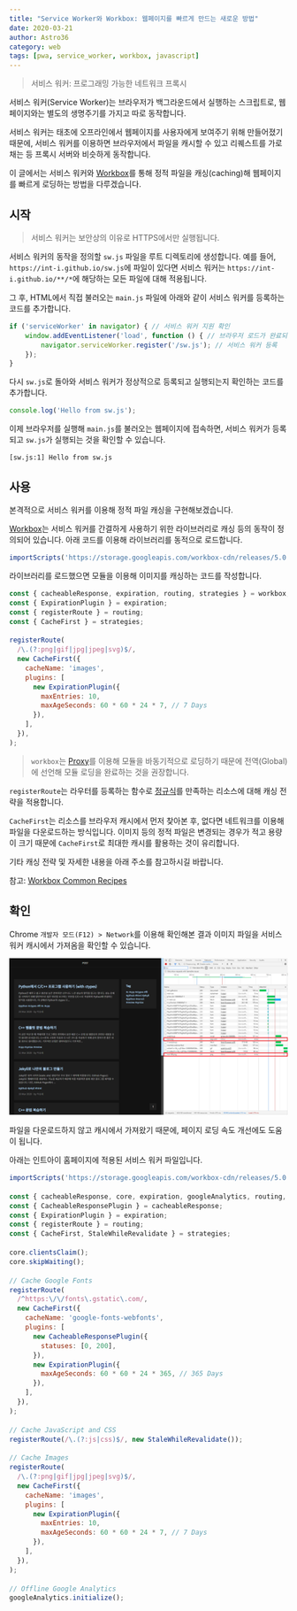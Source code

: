 ```yaml
---
title: "Service Worker와 Workbox: 웹페이지를 빠르게 만드는 새로운 방법"
date: 2020-03-21
author: Astro36
category: web
tags: [pwa, service_worker, workbox, javascript]
---
```


> 서비스 워커: 프로그래밍 가능한 네트워크 프록시

서비스 워커(Service Worker)는 브라우저가 백그라운드에서 실행하는 스크립트로, 웹페이지와는 별도의 생명주기를 가지고 따로 동작합니다.

서비스 워커는 태초에 오프라인에서 웹페이지를 사용자에게 보여주기 위해 만들어졌기 때문에, 서비스 워커를 이용하면 브라우저에서 파일을 캐시할 수 있고 리퀘스트를 가로채는 등 프록시 서버와 비슷하게 동작합니다.

이 글에서는 서비스 워커와 [Workbox](https://developers.google.com/web/tools/workbox)를 통해 정적 파일을 캐싱(caching)해 웹페이지를 빠르게 로딩하는 방법을 다루겠습니다.

## 시작

> 서비스 워커는 보안상의 이유로 HTTPS에서만 실행됩니다.

서비스 워커의 동작을 정의할 `sw.js` 파일을 루트 디렉토리에 생성합니다.
예를 들어, `https://int-i.github.io/sw.js`에 파일이 있다면 서비스 워커는 `https://int-i.github.io/**/*`에 해당하는 모든 파일에 대해 적용됩니다.

그 후, HTML에서 직접 불러오는 `main.js` 파일에 아래와 같이 서비스 워커를 등록하는 코드를 추가합니다.

```js
if ('serviceWorker' in navigator) { // 서비스 워커 지원 확인
    window.addEventListener('load', function () { // 브라우저 로드가 완료되면
        navigator.serviceWorker.register('/sw.js'); // 서비스 워커 등록
    });
}
```

다시 `sw.js`로 돌아와 서비스 워커가 정상적으로 등록되고 실행되는지 확인하는 코드를 추가합니다.

```js
console.log('Hello from sw.js');
```

이제 브라우저를 실행해 `main.js`를 불러오는 웹페이지에 접속하면, 서비스 워커가 등록되고 `sw.js`가 실행되는 것을 확인할 수 있습니다.

```text
[sw.js:1] Hello from sw.js
```

## 사용

본격적으로 서비스 워커를 이용해 정적 파일 캐싱을 구현해보겠습니다.

[Workbox](https://developers.google.com/web/tools/workbox)는 서비스 워커를 간결하게 사용하기 위한 라이브러리로 캐싱 등의 동작이 정의되어 있습니다.
아래 코드를 이용해 라이브러리를 동적으로 로드합니다.

```js
importScripts('https://storage.googleapis.com/workbox-cdn/releases/5.0.0/workbox-sw.js');
```

라이브러리를 로드했으면 모듈을 이용해 이미지를 캐싱하는 코드를 작성합니다.

```js
const { cacheableResponse, expiration, routing, strategies } = workbox;
const { ExpirationPlugin } = expiration;
const { registerRoute } = routing;
const { CacheFirst } = strategies;

registerRoute(
  /\.(?:png|gif|jpg|jpeg|svg)$/,
  new CacheFirst({
    cacheName: 'images',
    plugins: [
      new ExpirationPlugin({
        maxEntries: 10,
        maxAgeSeconds: 60 * 60 * 24 * 7, // 7 Days
      }),
    ],
  }),
);
```

> `workbox`는 [Proxy](https://developer.mozilla.org/en-US/docs/Web/JavaScript/Reference/Global_Objects/Proxy)를 이용해 모듈을 바동기적으로 로딩하기 때문에 전역(Global)에 선언해 모듈 로딩을 완료하는 것을 권장합니다.

`registerRoute`는 라우터를 등록하는 함수로 [정규식](https://developer.mozilla.org/en-US/docs/Web/JavaScript/Guide/Regular_Expressions)를 만족하는 리소스에 대해 캐싱 전략을 적용합니다.

`CacheFirst`는 리소스를 브라우저 캐시에서 먼저 찾아본 후, 없다면 네트워크를 이용해 파일을 다운로드하는 방식입니다.
이미지 등의 정적 파일은 변경되는 경우가 적고 용량이 크기 때문에 `CacheFirst`로 최대한 캐시를 활용하는 것이 유리합니다.

기타 캐싱 전략 및 자세한 내용을 아래 주소를 참고하시길 바랍니다.

참고: [Workbox Common Recipes](https://developers.google.com/web/tools/workbox/guides/common-recipes)

## 확인

Chrome `개발자 모드(F12) > Network`를 이용해 확인해본 결과 이미지 파일을 서비스 워커 캐시에서 가져옴을 확인할 수 있습니다.

![screenshot](/assets/posts/2020-03-21-serviceworker-workbox/screenshot.png)

파일을 다운로드하지 않고 캐시에서 가져왔기 때문에, 페이지 로딩 속도 개선에도 도움이 됩니다.

아래는 인트아이 홈페이지에 적용된 서비스 워커 파일입니다.

```js
importScripts('https://storage.googleapis.com/workbox-cdn/releases/5.0.0/workbox-sw.js');

const { cacheableResponse, core, expiration, googleAnalytics, routing, strategies } = workbox;
const { CacheableResponsePlugin } = cacheableResponse;
const { ExpirationPlugin } = expiration;
const { registerRoute } = routing;
const { CacheFirst, StaleWhileRevalidate } = strategies;

core.clientsClaim();
core.skipWaiting();

// Cache Google Fonts
registerRoute(
  /^https:\/\/fonts\.gstatic\.com/,
  new CacheFirst({
    cacheName: 'google-fonts-webfonts',
    plugins: [
      new CacheableResponsePlugin({
        statuses: [0, 200],
      }),
      new ExpirationPlugin({
        maxAgeSeconds: 60 * 60 * 24 * 365, // 365 Days
      }),
    ],
  }),
);

// Cache JavaScript and CSS
registerRoute(/\.(?:js|css)$/, new StaleWhileRevalidate());

// Cache Images
registerRoute(
  /\.(?:png|gif|jpg|jpeg|svg)$/,
  new CacheFirst({
    cacheName: 'images',
    plugins: [
      new ExpirationPlugin({
        maxEntries: 10,
        maxAgeSeconds: 60 * 60 * 24 * 7, // 7 Days
      }),
    ],
  }),
);

// Offline Google Analytics
googleAnalytics.initialize();
```
